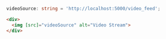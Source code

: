 ```typescript
videoSource: string = 'http://localhost:5000/video_feed';
```

```html
<div>
  <img [src]="videoSource" alt="Video Stream">
</div>
```
